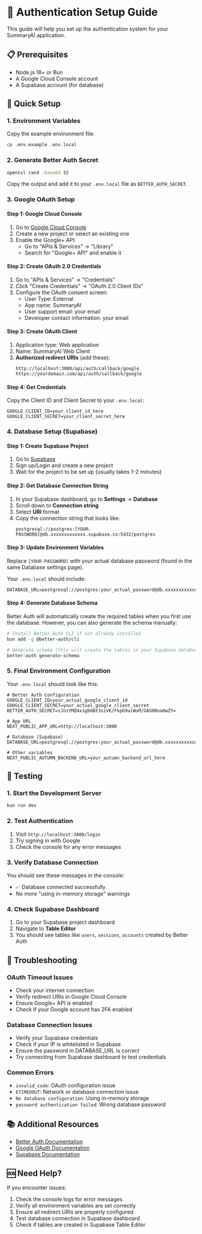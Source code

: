 # 🔐 Authentication Setup Guide

This guide will help you set up the authentication system for your SummaryAI application.

## 📋 Prerequisites

- Node.js 18+ or Bun
- A Google Cloud Console account
- A Supabase account (for database)

## 🚀 Quick Setup

### 1. Environment Variables

Copy the example environment file:

```bash
cp .env.example .env.local
```

### 2. Generate Better Auth Secret

```bash
openssl rand -base64 32
```

Copy the output and add it to your `.env.local` file as `BETTER_AUTH_SECRET`.

### 3. Google OAuth Setup

#### Step 1: Google Cloud Console

1. Go to [Google Cloud Console](https://console.cloud.google.com/)
2. Create a new project or select an existing one
3. Enable the Google+ API:
   - Go to "APIs & Services" → "Library"
   - Search for "Google+ API" and enable it

#### Step 2: Create OAuth 2.0 Credentials

1. Go to "APIs & Services" → "Credentials"
2. Click "Create Credentials" → "OAuth 2.0 Client IDs"
3. Configure the OAuth consent screen:
   - User Type: External
   - App name: SummaryAI
   - User support email: your email
   - Developer contact information: your email

#### Step 3: Create OAuth Client

1. Application type: Web application
2. Name: SummaryAI Web Client
3. **Authorized redirect URIs** (add these):
   ```
   http://localhost:3000/api/auth/callback/google
   https://yourdomain.com/api/auth/callback/google
   ```

#### Step 4: Get Credentials

Copy the Client ID and Client Secret to your `.env.local`:

```env
GOOGLE_CLIENT_ID=your_client_id_here
GOOGLE_CLIENT_SECRET=your_client_secret_here
```

### 4. Database Setup (Supabase)

#### Step 1: Create Supabase Project

1. Go to [Supabase](https://supabase.com/)
2. Sign up/Login and create a new project
3. Wait for the project to be set up (usually takes 1-2 minutes)

#### Step 2: Get Database Connection String

1. In your Supabase dashboard, go to **Settings** → **Database**
2. Scroll down to **Connection string**
3. Select **URI** format
4. Copy the connection string that looks like:
   ```
   postgresql://postgres:[YOUR-PASSWORD]@db.xxxxxxxxxxxxx.supabase.co:5432/postgres
   ```

#### Step 3: Update Environment Variables

Replace `[YOUR-PASSWORD]` with your actual database password (found in the same Database settings page).

Your `.env.local` should include:

```env
DATABASE_URL=postgresql://postgres:your_actual_password@db.xxxxxxxxxxxxx.supabase.co:5432/postgres
```

#### Step 4: Generate Database Schema

Better Auth will automatically create the required tables when you first use the database. However, you can also generate the schema manually:

```bash
# Install Better Auth CLI if not already installed
bun add -g @better-auth/cli

# Generate schema (this will create the tables in your Supabase database)
better-auth generate-schema
```

### 5. Final Environment Configuration

Your `.env.local` should look like this:

```env
# Better Auth Configuration
GOOGLE_CLIENT_ID=your_actual_google_client_id
GOOGLE_CLIENT_SECRET=your_actual_google_client_secret
BETTER_AUTH_SECRET=sJnzYMQ4x1gb6Bt3siVK/FkpG9aiWuM/GAS0BnaHwZY=

# App URL
NEXT_PUBLIC_APP_URL=http://localhost:3000

# Database (Supabase)
DATABASE_URL=postgresql://postgres:your_actual_password@db.xxxxxxxxxxxxx.supabase.co:5432/postgres

# Other variables
NEXT_PUBLIC_AUTUMN_BACKEND_URL=your_autumn_backend_url_here
```

## 🧪 Testing

### 1. Start the Development Server

```bash
bun run dev
```

### 2. Test Authentication

1. Visit `http://localhost:3000/login`
2. Try signing in with Google
3. Check the console for any error messages

### 3. Verify Database Connection

You should see these messages in the console:

- ✅ Database connected successfully
- No more "using in-memory storage" warnings

### 4. Check Supabase Dashboard

1. Go to your Supabase project dashboard
2. Navigate to **Table Editor**
3. You should see tables like `users`, `sessions`, `accounts` created by Better Auth

## 🔧 Troubleshooting

### OAuth Timeout Issues

- Check your internet connection
- Verify redirect URIs in Google Cloud Console
- Ensure Google+ API is enabled
- Check if your Google account has 2FA enabled

### Database Connection Issues

- Verify your Supabase credentials
- Check if your IP is whitelisted in Supabase
- Ensure the password in DATABASE_URL is correct
- Try connecting from Supabase dashboard to test credentials

### Common Errors

- `invalid_code`: OAuth configuration issue
- `ETIMEDOUT`: Network or database connection issue
- `No database configuration`: Using in-memory storage
- `password authentication failed`: Wrong database password

## 📚 Additional Resources

- [Better Auth Documentation](https://better-auth.com/)
- [Google OAuth Documentation](https://developers.google.com/identity/protocols/oauth2)
- [Supabase Documentation](https://supabase.com/docs)

## 🆘 Need Help?

If you encounter issues:

1. Check the console logs for error messages
2. Verify all environment variables are set correctly
3. Ensure all redirect URIs are properly configured
4. Test database connection in Supabase dashboard
5. Check if tables are created in Supabase Table Editor
